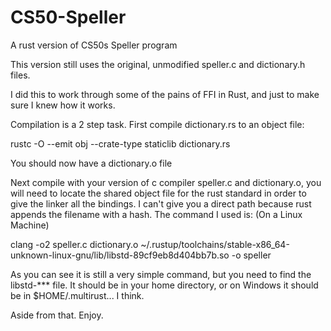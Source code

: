 # CS50-Speller
A rust version of CS50s Speller program

This version still uses the original, unmodified speller.c and dictionary.h files. 

I did this to work through some of the pains of FFI in Rust, and just to make sure I knew how it works.

Compilation is a 2 step task.
First compile dictionary.rs to an object file:

rustc -O --emit obj --crate-type staticlib dictionary.rs

You should now have a dictionary.o file

Next compile with your version of c compiler speller.c and dictionary.o, you will need to locate the shared object file for the rust standard in order to give the linker all the bindings. I can't give you a direct path because rust appends the filename with a hash. The command I used is: (On a Linux Machine)

clang -o2 speller.c dictionary.o ~/.rustup/toolchains/stable-x86_64-unknown-linux-gnu/lib/libstd-89cf9eb8d404bb7b.so -o speller

As you can see it is still a very simple command, but you need to find the libstd-*** file. It should be in your home directory, or on Windows it should be in $HOME/.multirust... I think.

Aside from that. Enjoy.
